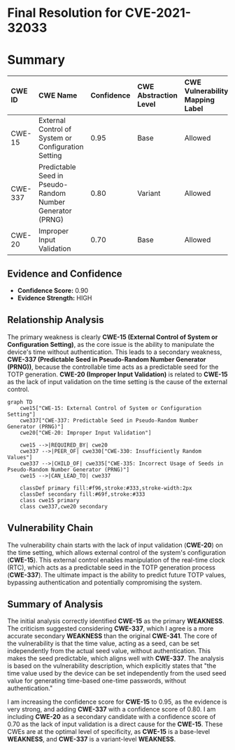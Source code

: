 # Final Resolution for CVE-2021-32033

# Summary
| CWE ID  | CWE Name                                                        | Confidence | CWE Abstraction Level | CWE Vulnerability Mapping Label | CWE-Vulnerability Mapping Notes |
| :-------- | :-------------------------------------------------------------- | :--------- | :-------------------- | :------------------------------ | :------------------------------ |
| CWE-15    | External Control of System or Configuration Setting            | 0.95       | Base                  | Allowed                         | Primary CWE                     |
| CWE-337   | Predictable Seed in Pseudo-Random Number Generator (PRNG)     | 0.80       | Variant               | Allowed                         | Secondary Candidate             |
| CWE-20    | Improper Input Validation                                       | 0.70       | Base                  | Allowed                         | Secondary Candidate             |

## Evidence and Confidence

*   **Confidence Score:** 0.90
*   **Evidence Strength:** HIGH

## Relationship Analysis
The primary weakness is clearly **CWE-15 (External Control of System or Configuration Setting)**, as the core issue is the ability to manipulate the device's time without authentication. This leads to a secondary weakness, **CWE-337 (Predictable Seed in Pseudo-Random Number Generator (PRNG))**, because the controllable time acts as a predictable seed for the TOTP generation. **CWE-20 (Improper Input Validation)** is related to **CWE-15** as the lack of input validation on the time setting is the cause of the external control.

```mermaid
graph TD
    cwe15["CWE-15: External Control of System or Configuration Setting"]
    cwe337["CWE-337: Predictable Seed in Pseudo-Random Number Generator (PRNG)"]
    cwe20["CWE-20: Improper Input Validation"]

    cwe15 -->|REQUIRED_BY| cwe20
    cwe337 -->|PEER_OF| cwe330["CWE-330: Insufficiently Random Values"]
    cwe337 -->|CHILD_OF| cwe335["CWE-335: Incorrect Usage of Seeds in Pseudo-Random Number Generator (PRNG)"]
    cwe15 -->|CAN_LEAD_TO| cwe337

    classDef primary fill:#f96,stroke:#333,stroke-width:2px
    classDef secondary fill:#69f,stroke:#333
    class cwe15 primary
    class cwe337,cwe20 secondary
```

## Vulnerability Chain
The vulnerability chain starts with the lack of input validation (**CWE-20**) on the time setting, which allows external control of the system's configuration (**CWE-15**). This external control enables manipulation of the real-time clock (RTC), which acts as a predictable seed in the TOTP generation process (**CWE-337**). The ultimate impact is the ability to predict future TOTP values, bypassing authentication and potentially compromising the system.

## Summary of Analysis
The initial analysis correctly identified **CWE-15** as the primary **WEAKNESS**. The criticism suggested considering **CWE-337**, which I agree is a more accurate secondary **WEAKNESS** than the original **CWE-341**. The core of the vulnerability is that the time value, acting as a seed, can be set independently from the actual seed value, without authentication. This makes the seed predictable, which aligns well with **CWE-337**. The analysis is based on the vulnerability description, which explicitly states that "the time value used by the device can be set independently from the used seed value for generating time-based one-time passwords, without authentication."

I am increasing the confidence score for **CWE-15** to 0.95, as the evidence is very strong, and adding **CWE-337** with a confidence score of 0.80. I am including **CWE-20** as a secondary candidate with a confidence score of 0.70 as the lack of input validation is a direct cause for the **CWE-15**. These CWEs are at the optimal level of specificity, as **CWE-15** is a base-level **WEAKNESS**, and **CWE-337** is a variant-level **WEAKNESS**.